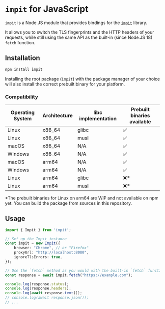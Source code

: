 # `impit` for JavaScript

`impit` is a Node.JS module that provides bindings for the [`impit`](https://github.com/apify/impit) library.

It allows you to switch the TLS fingerprints and the HTTP headers of your requests, while still using the same API as the built-in (since Node.JS 18) `fetch` function.

## Installation

```bash
npm install impit
```

Installing the root package (`impit`) with the package manager of your choice will also install the correct prebuilt binary for your platform.

### Compatibility

| Operating System | Architecture | libc implementation | Prebuilt binaries available | 
|--|--|--|--|
| Linux | x86_64 | glibc | ✅ |
| Linux | x86_64 | musl | ✅ |
| macOS | x86_64 | N/A | ✅ |
| Windows | x86_64 | N/A | ✅ |
| macOS | arm64 | N/A | ✅ |
| Windows | arm64 | N/A | ✅ |
| Linux | arm64 | glibc | ❌* |
| Linux | arm64 | musl | ❌* |

*The prebuilt binaries for Linux on arm64 are WIP and not available on npm yet. You can build the package from sources in this repository.

## Usage

```typescript
import { Impit } from 'impit';

// Set up the Impit instance
const impit = new Impit({
    browser: "Chrome", // or "Firefox"
    proxyUrl: "http://localhost:8080",
    ignoreTlsErrors: true,
});

// Use the `fetch` method as you would with the built-in `fetch` function
const response = await impit.fetch("https://example.com");

console.log(response.status);
console.log(response.headers);
console.log(await response.text());
// console.log(await response.json());
// ...
```

